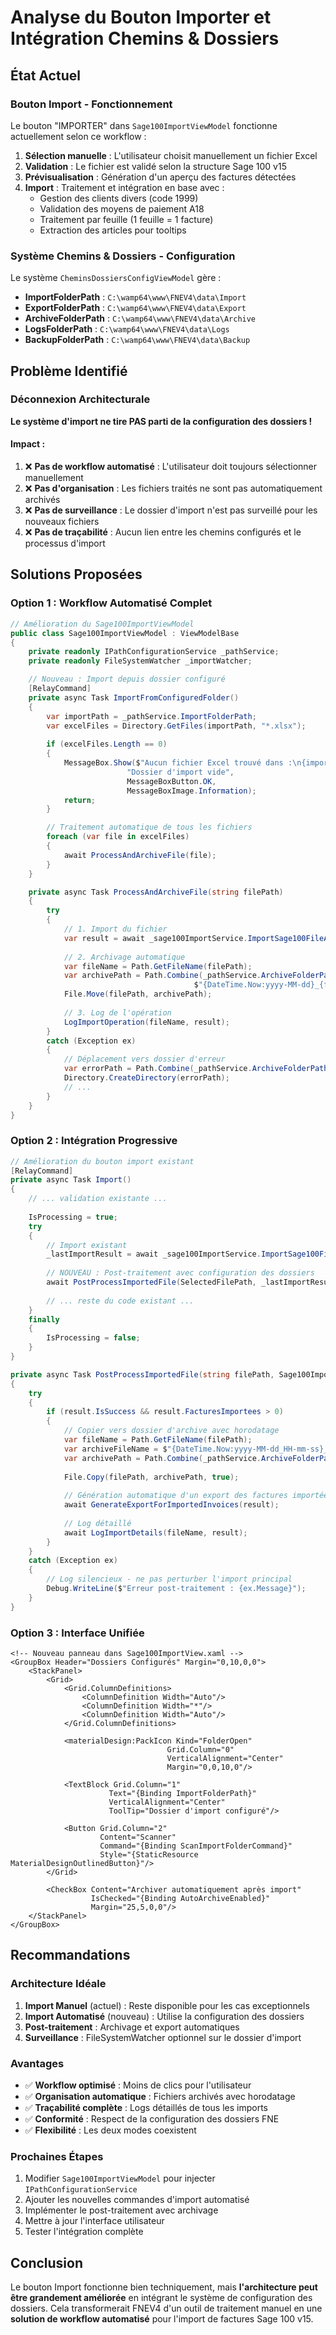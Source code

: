 # Analyse du Bouton Importer et Intégration Chemins & Dossiers

## État Actuel

### Bouton Import - Fonctionnement
Le bouton "IMPORTER" dans `Sage100ImportViewModel` fonctionne actuellement selon ce workflow :

1. **Sélection manuelle** : L'utilisateur choisit manuellement un fichier Excel
2. **Validation** : Le fichier est validé selon la structure Sage 100 v15
3. **Prévisualisation** : Génération d'un aperçu des factures détectées
4. **Import** : Traitement et intégration en base avec :
   - Gestion des clients divers (code 1999)
   - Validation des moyens de paiement A18
   - Traitement par feuille (1 feuille = 1 facture)
   - Extraction des articles pour tooltips

### Système Chemins & Dossiers - Configuration
Le système `CheminsDossiersConfigViewModel` gère :

- **ImportFolderPath** : `C:\wamp64\www\FNEV4\data\Import`
- **ExportFolderPath** : `C:\wamp64\www\FNEV4\data\Export`
- **ArchiveFolderPath** : `C:\wamp64\www\FNEV4\data\Archive`
- **LogsFolderPath** : `C:\wamp64\www\FNEV4\data\Logs`
- **BackupFolderPath** : `C:\wamp64\www\FNEV4\data\Backup`

## Problème Identifié

### Déconnexion Architecturale
**Le système d'import ne tire PAS parti de la configuration des dossiers !**

#### Impact :
1. ❌ **Pas de workflow automatisé** : L'utilisateur doit toujours sélectionner manuellement
2. ❌ **Pas d'organisation** : Les fichiers traités ne sont pas automatiquement archivés
3. ❌ **Pas de surveillance** : Le dossier d'import n'est pas surveillé pour les nouveaux fichiers
4. ❌ **Pas de traçabilité** : Aucun lien entre les chemins configurés et le processus d'import

## Solutions Proposées

### Option 1 : Workflow Automatisé Complet

```csharp
// Amélioration du Sage100ImportViewModel
public class Sage100ImportViewModel : ViewModelBase
{
    private readonly IPathConfigurationService _pathService;
    private readonly FileSystemWatcher _importWatcher;

    // Nouveau : Import depuis dossier configuré
    [RelayCommand]
    private async Task ImportFromConfiguredFolder()
    {
        var importPath = _pathService.ImportFolderPath;
        var excelFiles = Directory.GetFiles(importPath, "*.xlsx");
        
        if (excelFiles.Length == 0)
        {
            MessageBox.Show($"Aucun fichier Excel trouvé dans :\n{importPath}", 
                          "Dossier d'import vide", 
                          MessageBoxButton.OK, 
                          MessageBoxImage.Information);
            return;
        }

        // Traitement automatique de tous les fichiers
        foreach (var file in excelFiles)
        {
            await ProcessAndArchiveFile(file);
        }
    }

    private async Task ProcessAndArchiveFile(string filePath)
    {
        try
        {
            // 1. Import du fichier
            var result = await _sage100ImportService.ImportSage100FileAsync(filePath);
            
            // 2. Archivage automatique
            var fileName = Path.GetFileName(filePath);
            var archivePath = Path.Combine(_pathService.ArchiveFolderPath, 
                                         $"{DateTime.Now:yyyy-MM-dd}_{fileName}");
            File.Move(filePath, archivePath);
            
            // 3. Log de l'opération
            LogImportOperation(fileName, result);
        }
        catch (Exception ex)
        {
            // Déplacement vers dossier d'erreur
            var errorPath = Path.Combine(_pathService.ArchiveFolderPath, "Errors");
            Directory.CreateDirectory(errorPath);
            // ...
        }
    }
}
```

### Option 2 : Intégration Progressive

```csharp
// Amélioration du bouton import existant
[RelayCommand]
private async Task Import()
{
    // ... validation existante ...
    
    IsProcessing = true;
    try
    {
        // Import existant
        _lastImportResult = await _sage100ImportService.ImportSage100FileAsync(SelectedFilePath);
        
        // NOUVEAU : Post-traitement avec configuration des dossiers
        await PostProcessImportedFile(SelectedFilePath, _lastImportResult);
        
        // ... reste du code existant ...
    }
    finally
    {
        IsProcessing = false;
    }
}

private async Task PostProcessImportedFile(string filePath, Sage100ImportResult result)
{
    try
    {
        if (result.IsSuccess && result.FacturesImportees > 0)
        {
            // Copier vers dossier d'archive avec horodatage
            var fileName = Path.GetFileName(filePath);
            var archiveFileName = $"{DateTime.Now:yyyy-MM-dd_HH-mm-ss}_{fileName}";
            var archivePath = Path.Combine(_pathService.ArchiveFolderPath, archiveFileName);
            
            File.Copy(filePath, archivePath, true);
            
            // Génération automatique d'un export des factures importées
            await GenerateExportForImportedInvoices(result);
            
            // Log détaillé
            await LogImportDetails(fileName, result);
        }
    }
    catch (Exception ex)
    {
        // Log silencieux - ne pas perturber l'import principal
        Debug.WriteLine($"Erreur post-traitement : {ex.Message}");
    }
}
```

### Option 3 : Interface Unifiée

```xaml
<!-- Nouveau panneau dans Sage100ImportView.xaml -->
<GroupBox Header="Dossiers Configurés" Margin="0,10,0,0">
    <StackPanel>
        <Grid>
            <Grid.ColumnDefinitions>
                <ColumnDefinition Width="Auto"/>
                <ColumnDefinition Width="*"/>
                <ColumnDefinition Width="Auto"/>
            </Grid.ColumnDefinitions>
            
            <materialDesign:PackIcon Kind="FolderOpen" 
                                   Grid.Column="0" 
                                   VerticalAlignment="Center" 
                                   Margin="0,0,10,0"/>
            
            <TextBlock Grid.Column="1" 
                      Text="{Binding ImportFolderPath}"
                      VerticalAlignment="Center"
                      ToolTip="Dossier d'import configuré"/>
            
            <Button Grid.Column="2" 
                    Content="Scanner" 
                    Command="{Binding ScanImportFolderCommand}"
                    Style="{StaticResource MaterialDesignOutlinedButton}"/>
        </Grid>
        
        <CheckBox Content="Archiver automatiquement après import" 
                  IsChecked="{Binding AutoArchiveEnabled}"
                  Margin="25,5,0,0"/>
    </StackPanel>
</GroupBox>
```

## Recommandations

### Architecture Idéale
1. **Import Manuel** (actuel) : Reste disponible pour les cas exceptionnels
2. **Import Automatisé** (nouveau) : Utilise la configuration des dossiers
3. **Post-traitement** : Archivage et export automatiques
4. **Surveillance** : FileSystemWatcher optionnel sur le dossier d'import

### Avantages
- ✅ **Workflow optimisé** : Moins de clics pour l'utilisateur
- ✅ **Organisation automatique** : Fichiers archivés avec horodatage
- ✅ **Traçabilité complète** : Logs détaillés de tous les imports
- ✅ **Conformité** : Respect de la configuration des dossiers FNE
- ✅ **Flexibilité** : Les deux modes coexistent

### Prochaines Étapes
1. Modifier `Sage100ImportViewModel` pour injecter `IPathConfigurationService`
2. Ajouter les nouvelles commandes d'import automatisé
3. Implémenter le post-traitement avec archivage
4. Mettre à jour l'interface utilisateur
5. Tester l'intégration complète

## Conclusion

Le bouton Import fonctionne bien techniquement, mais **l'architecture peut être grandement améliorée** en intégrant le système de configuration des dossiers. Cela transformerait FNEV4 d'un outil de traitement manuel en une **solution de workflow automatisé** pour l'import de factures Sage 100 v15.
